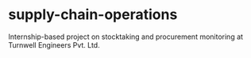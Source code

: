 # supply-chain-operations
Internship-based project on stocktaking and procurement monitoring at Turnwell Engineers Pvt. Ltd.
